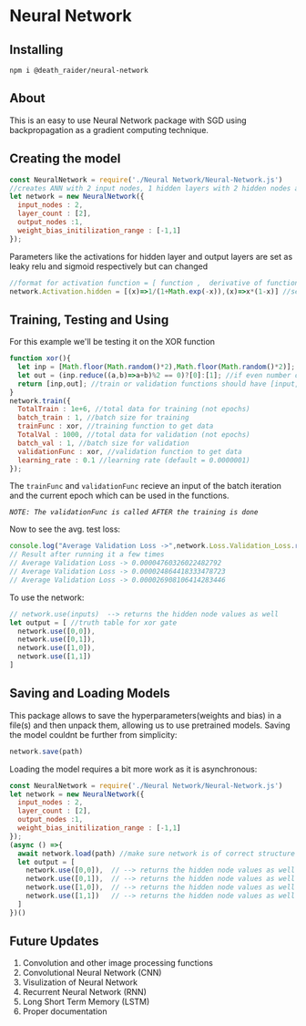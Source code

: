 # Neural Network
Installing
-----------
```
npm i @death_raider/neural-network
```
About
-----
This is an easy to use Neural Network package with SGD using backpropagation as a gradient computing technique.

Creating the model
------------------
```js
const NeuralNetwork = require('./Neural Network/Neural-Network.js')
//creates ANN with 2 input nodes, 1 hidden layers with 2 hidden nodes and 1 output node
let network = new NeuralNetwork({
  input_nodes : 2,
  layer_count : [2],
  output_nodes :1,
  weight_bias_initilization_range : [-1,1] 
});
```
Parameters like the activations for hidden layer and output layers are set as leaky relu and sigmoid respectively but can changed 
```js
//format for activation function = [ function ,  derivative of function ]
network.Activation.hidden = [(x)=>1/(1+Math.exp(-x)),(x)=>x*(1-x)] //sets activation for hidden layers as sigmoid function
```
Training, Testing and Using
---------------------------
For this example we'll be testing it on the XOR function
```js
function xor(){
  let inp = [Math.floor(Math.random()*2),Math.floor(Math.random()*2)]; //random inputs 0 or 1 per cell
  let out = (inp.reduce((a,b)=>a+b)%2 == 0)?[0]:[1]; //if even number of 1's in input then 0 else 1 as output
  return [inp,out]; //train or validation functions should have [input,output] format
}
network.train({
  TotalTrain : 1e+6, //total data for training (not epochs)
  batch_train : 1, //batch size for training
  trainFunc : xor, //training function to get data
  TotalVal : 1000, //total data for validation (not epochs) 
  batch_val : 1, //batch size for validation
  validationFunc : xor, //validation function to get data
  learning_rate : 0.1 //learning rate (default = 0.0000001)
});
```
The `trainFunc` and `validationFunc` recieve an input of the batch iteration and the current epoch which can be used in the functions.

_`NOTE: The validationFunc is called AFTER the training is done`_

Now to see the avg. test loss:
```js
console.log("Average Validation Loss ->",network.Loss.Validation_Loss.reduce((a,b)=>a+b)/network.Loss.Validation_Loss.length);
// Result after running it a few times
// Average Validation Loss -> 0.00004760326022482792
// Average Validation Loss -> 0.000024864418333478723
// Average Validation Loss -> 0.000026908106414283446
```
To use the network:
```js
// network.use(inputs)  --> returns the hidden node values as well
let output = [ //truth table for xor gate
  network.use([0,0]),
  network.use([0,1]),
  network.use([1,0]),
  network.use([1,1])
]
```
Saving and Loading Models
-------------------------
This package allows to save the hyperparameters(weights and bias) in a file(s) and then unpack them, allowing us to use pretrained models.
Saving the model couldnt be further from simplicity:
```js
network.save(path)
```
Loading the model requires a bit more work as it is asynchronous: 
```js
const NeuralNetwork = require('./Neural Network/Neural-Network.js')
let network = new NeuralNetwork({
  input_nodes : 2,
  layer_count : [2],
  output_nodes :1,
  weight_bias_initilization_range : [-1,1]
});
(async () =>{
  await network.load(path) //make sure network is of correct structure
  let output = [  
    network.use([0,0]),  // --> returns the hidden node values as well
    network.use([0,1]),  // --> returns the hidden node values as well
    network.use([1,0]),  // --> returns the hidden node values as well
    network.use([1,1])   // --> returns the hidden node values as well
  ]
})()
```
Future Updates
--------------
1) Convolution and other image processing functions
2) Convolutional Neural Network (CNN)
3) Visulization of Neural Network
4) Recurrent Neural Network (RNN)
5) Long Short Term Memory (LSTM)
6) Proper documentation
